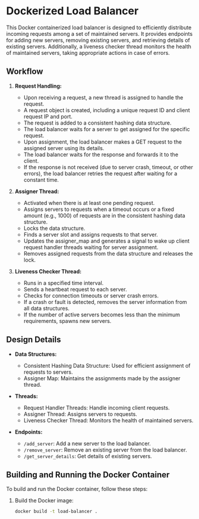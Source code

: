 # Dockerized Load Balancer

This Docker containerized load balancer is designed to efficiently distribute incoming requests among a set of maintained servers. It provides endpoints for adding new servers, removing existing servers, and retrieving details of existing servers. Additionally, a liveness checker thread monitors the health of maintained servers, taking appropriate actions in case of errors.

## Workflow

1. **Request Handling:**
   - Upon receiving a request, a new thread is assigned to handle the request.
   - A request object is created, including a unique request ID and client request IP and port.
   - The request is added to a consistent hashing data structure.
   - The load balancer waits for a server to get assigned for the specific request.
   - Upon assignment, the load balancer makes a GET request to the assigned server using its details.
   - The load balancer waits for the response and forwards it to the client.
   - If the response is not received (due to server crash, timeout, or other errors), the load balancer retries the request after waiting for a constant time.

2. **Assigner Thread:**
   - Activated when there is at least one pending request.
   - Assigns servers to requests when a timeout occurs or a fixed amount (e.g., 1000) of requests are in the consistent hashing data structure.
   - Locks the data structure.
   - Finds a server slot and assigns requests to that server.
   - Updates the assigner_map and generates a signal to wake up client request handler threads waiting for server assignment.
   - Removes assigned requests from the data structure and releases the lock.

3. **Liveness Checker Thread:**
   - Runs in a specified time interval.
   - Sends a heartbeat request to each server.
   - Checks for connection timeouts or server crash errors.
   - If a crash or fault is detected, removes the server information from all data structures.
   - If the number of active servers becomes less than the minimum requirements, spawns new servers.

## Design Details

- **Data Structures:**
  - Consistent Hashing Data Structure: Used for efficient assignment of requests to servers.
  - Assigner Map: Maintains the assignments made by the assigner thread.

- **Threads:**
  - Request Handler Threads: Handle incoming client requests.
  - Assigner Thread: Assigns servers to requests.
  - Liveness Checker Thread: Monitors the health of maintained servers.

- **Endpoints:**
  - `/add_server`: Add a new server to the load balancer.
  - `/remove_server`: Remove an existing server from the load balancer.
  - `/get_server_details`: Get details of existing servers.

## Building and Running the Docker Container

To build and run the Docker container, follow these steps:

1. Build the Docker image:
   ```bash
   docker build -t load-balancer .
